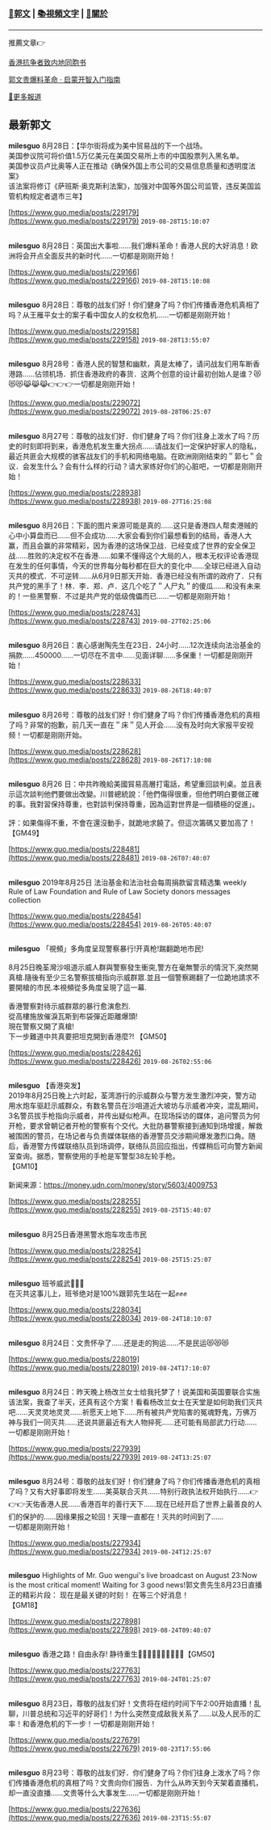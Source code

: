 ###  [:eagle:郭文](https://github.com/ourhimalayas/txt) | [:books:視頻文字](https://github.com/ourhimalayas/txt/blob/master/content/README.md) | [:pray:關於](https://github.com/ourhimalayas/home/tree/master/about)
---

推薦文章:point_right:

[香港抗争者致内地同胞书](https://github.com/ourhimalayas/news/blob/master/2019/08/a_letter_from_the_hong_kong_people.md)

[郭文贵爆料革命 · 启蒙开智入门指南](https://github.com/ourhimalayas/txt/issues/1)

[:newspaper:更多報道](https://github.com/ourhimalayas/news) 

## 最新郭文


**milesguo** 8月28日：【华尔街将成为美中贸易战的下一个战场。<br>美国参议院可将价值1.5万亿美元在美国交易所上市的中国股票列入黑名单。<br>美国参议员卢比奥等人正在推动《确保外国上市公司的交易信息质量和透明度法案》<br>该法案将修订《萨班斯‧奥克斯利法案》，加强对中国等外国公司监管，违反美国监管机构规定者退市三年】

[https://www.guo.media/posts/229179](https://www.guo.media/posts/229179) `2019-08-28T15:10:07`
##

**milesguo** 8月28日：英国出大事啦……我们爆料革命！香港人民的大好消息！欧洲将会开点全面反共的新时代……一切都是刚刚开始！

[https://www.guo.media/posts/229166](https://www.guo.media/posts/229166) `2019-08-28T15:10:08`
##

**milesguo** 8月28日：尊敬的战友们好！你们健身了吗？你们传播香港危机真相了吗？从王雁平女士的案子看中国女人的女权危机……一切都是刚刚开始！

[https://www.guo.media/posts/229158](https://www.guo.media/posts/229158) `2019-08-28T13:55:07`
##

**milesguo** 8月28号：香港人民的智慧和幽默，真是太棒了，请问战友们用车断香港路……佔领机场．抓住香港政府的春货．这两个创意的设计最初创始人是谁？😻😻😻😹😹😹👉👉👉一切都是刚刚开始！

[https://www.guo.media/posts/229072](https://www.guo.media/posts/229072) `2019-08-28T06:25:07`
##

**milesguo** 8月27号：尊敬的战友们好．你们健身了吗？你们往身上泼水了吗？历史的时刻即将到来，香港危机发生重大拐点……请战友们一定保护好家人的隐私，最近共匪会大规模的骇客战友们的手机和网络电脑。在欧洲刚刚结束的＂郭七＂会议．会发生什么？会有什么样的行动？请大家练好你们的心脏吧，一切都是刚刚开始！

[https://www.guo.media/posts/228938](https://www.guo.media/posts/228938) `2019-08-27T16:25:08`
##

**milesguo** 8月26日：下面的图片来源可能是真的……这只是香港四人帮卖港贼的心中小算盘而已……但不会成功……大家会看到你们最想看到的结局，香港人大赢，而且会赢的非常精彩，因为香港的这场保卫战．已经变成了世界的安全保卫战……胜败的决定权不在香港……如果不懂得这个大局的人，根本无权评论香港现在发生的任何事情，今天的世界每分每秒都在巨大的变化中……全球已经进入自动灭共的模式．不可逆转……从6月9日那天开始．香港已经没有所谓的政府了．只有共产党的黑手了！林．李．郑．卢．这几个吃了＂人尸丸＂的傻瓜……和没有未来的！一些黑警察．不过是共产党的低级傀儡而已……一切都是刚刚开始！

[https://www.guo.media/posts/228743](https://www.guo.media/posts/228743) `2019-08-27T02:25:06`
##

**milesguo** 8月26日：衷心感谢陶先生在23日．24小时……12次连续向法治基金的捐款……450000……一切尽在不言中……见面详聊……多保重！一切都是刚刚开始！

[https://www.guo.media/posts/228633](https://www.guo.media/posts/228633) `2019-08-26T18:40:07`
##

**milesguo** 8月26号：尊敬的战友们好！你们健身了吗？你们传播香港危机的真相了吗？非常的抱歉，前几天一直在＂床＂见人开会……没有及时向大家报平安视频！一切都是刚刚开始。

[https://www.guo.media/posts/228628](https://www.guo.media/posts/228628) `2019-08-26T17:10:08`
##

**milesguo** 8月26 日：中共昨晚給美國貿易高層打電話，希望重回談判桌。並且表示這次談判他們要做出改變。川普總統說：「他們傷得很重，但他們明白要做正確的事。我對習保持尊重，也對談判保持尊重，因為這對世界是一個積極的促進」。<br><br>評：如果傷得不重，不會在還沒動手，就跪地求饒了。但這次籌碼又要加高了！【GM49】

[https://www.guo.media/posts/228481](https://www.guo.media/posts/228481) `2019-08-26T07:40:07`
##

**milesguo** 2019年8月25日 法治基金和法治社会每周捐款留言精选集 weekly Rule of Law Foundation and Rule of Law Society donors messages collection

[https://www.guo.media/posts/228454](https://www.guo.media/posts/228454) `2019-08-26T05:40:07`
##

**milesguo** 「視頻」多角度呈现警察暴行!开真枪!踹翻跪地市民!<br><br>8月25日晚荃灣沙咀道示威人群與警察發生衝突,警方在毫無警示的情況下,突然開真槍.隨後有至少三名警察拔槍指向示威群眾.並且一個警察踢翻了一位跪地請求不要開槍的市民.本視頻從多角度呈現了這一幕.<br><br>香港警察對待示威群眾的暴行愈演愈烈.<br>從高樓施放催淚瓦斯到布袋彈近距離爆頭!<br>現在警察又開了真槍!<br>下一步難道中共真要把坦克開到香港麼?! 【GM50】

[https://www.guo.media/posts/228426](https://www.guo.media/posts/228426) `2019-08-26T02:55:06`
##

**milesguo** 【香港突发】<br>2019年8月25日晚上六时起，荃湾游行的示威群众与警方发生激烈冲突，警方动用水炮车驱赶示威群众，有数名警员在沙咀道近大坡坊与示威者冲突，混乱期间，3名警员拔手枪指向示威者，并传出疑似枪声。在现场採访的媒体，追问警员为何开枪，要求曾朝记者开枪的警察有个交代。大批防暴警察接到通知到场增援，解救被围困的警员，在场记者与负责媒体联络的香港警员交涉期间爆发激烈口角。随后，香港警方传媒联络队员到场调停，联络队员回应指出，传媒稍后可向警方新闻室查询。据悉，警察使用的手枪是军警型38左轮手枪。<br>【GM10】<br><br>新闻来源：https://money.udn.com/money/story/5603/4009753

[https://www.guo.media/posts/228255](https://www.guo.media/posts/228255) `2019-08-25T15:40:07`
##

**milesguo** 8月25日香港黑警水炮车攻击市民

[https://www.guo.media/posts/228254](https://www.guo.media/posts/228254) `2019-08-25T15:25:07`
##

**milesguo** 班爷威武💪💪💪‬<br>‪在灭共这事儿上，班爷绝对是100%跟郭先生站在一起✊✊✊‬<br>

[https://www.guo.media/posts/228034](https://www.guo.media/posts/228034) `2019-08-24T18:10:07`
##

**milesguo** 8月24日：文贵怀孕了……还是走的狗运……不是民运😻😻😻

[https://www.guo.media/posts/228019](https://www.guo.media/posts/228019) `2019-08-24T17:10:07`
##

**milesguo** 8月24日：昨天晚上杨改兰女士给我托梦了！说美国和英国要联合实施该法案，我查了半天，还真有这个方案！看看杨改兰女士在天堂是如何助我们灭共吧……天灵灵地灵灵……祈愿天上地下……所有被共产党陷害的冤魂野鬼，万佛万神与我们一同灭共……还说共匪最近有大人物捽死……还可能有局部武力行动……一切都是刚刚开始！

[https://www.guo.media/posts/227939](https://www.guo.media/posts/227939) `2019-08-24T13:25:07`
##

**milesguo** 8月24号：尊敬的战友们好！你们健身了吗？你们传播香港危机的真相了吗？又有大好事即将发生……美英联合灭共……特别行政执法权开始执行……👉👉👉天佑香港人民……香港百年的善行天下……现在已经开启了世界上最善良的人们的保护的……因缘果报之轮回！天理一直都在！灭共的时间到了……<br>一切都是刚刚开始！

[https://www.guo.media/posts/227934](https://www.guo.media/posts/227934) `2019-08-24T12:25:07`
##

**milesguo** Highlights of Mr. Guo wengui's live broadcast on August 23:Now is the most critical moment! Waiting for 3 good news!郭文贵先生8月23日直播正的精彩片段： 现在是最关键的时刻！ 在等三个好消息！<br>【GM18】

[https://www.guo.media/posts/227898](https://www.guo.media/posts/227898) `2019-08-24T09:40:07`
##

**milesguo** 香港之路！自由永存! 静待重生🙏🙏🙏🙏🙏🙏✊✊✊✊【GM50】

[https://www.guo.media/posts/227763](https://www.guo.media/posts/227763) `2019-08-24T01:25:07`
##

**milesguo** 8月23日，尊敬的战友们好！文贵将在纽约时间下午2:00开始直播！乱聊，川普总统和习近平的好哥们！为什么突然变成敌我关系了……以及人民币的汇率！和香港危机的下一步！一切都是刚刚开始！

[https://www.guo.media/posts/227679](https://www.guo.media/posts/227679) `2019-08-23T17:55:06`
##

**milesguo** 8月23号：尊敬的战友们好．你们健身了吗？你们往身上泼水了吗？你们传播香港危机的真相了吗？文贵向你们报告．为什么从昨天到今天架着直播机，却一直没直播……文贵等什么大事发生……一切都是刚刚开始！

[https://www.guo.media/posts/227636](https://www.guo.media/posts/227636) `2019-08-23T15:55:07`
##


